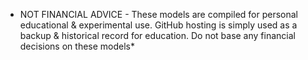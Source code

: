* NOT FINANCIAL ADVICE - These models are compiled for personal educational & experimental use. GitHub hosting is simply used as a backup & historical record for education. Do not base any financial decisions on these models*
